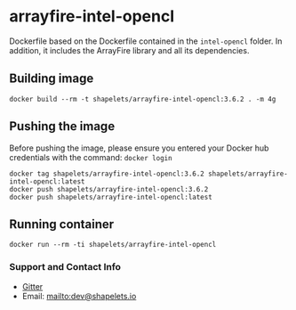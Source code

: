 # arrayfire-intel-opencl

Dockerfile based on the Dockerfile contained in the `intel-opencl` folder. In addition, it includes the ArrayFire library and all its dependencies.


## Building image

```
docker build --rm -t shapelets/arrayfire-intel-opencl:3.6.2 . -m 4g
```

## Pushing the image

Before pushing the image, please ensure you entered your Docker hub credentials with the command: `docker login`

```
docker tag shapelets/arrayfire-intel-opencl:3.6.2 shapelets/arrayfire-intel-opencl:latest
docker push shapelets/arrayfire-intel-opencl:3.6.2
docker push shapelets/arrayfire-intel-opencl:latest
```

## Running container

```
docker run --rm -ti shapelets/arrayfire-intel-opencl
```

### Support and Contact Info

* [Gitter](https://gitter.im/shapelets-io/khiva?source=orgpage)
* Email: <mailto:dev@shapelets.io>
